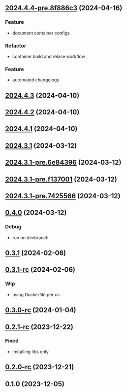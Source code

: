 
<a name="2024.4.4-pre.8f886c3"></a>
## [2024.4.4-pre.8f886c3](https://github.com/furrer-lab/r-containers/compare/2024.4.3...2024.4.4-pre.8f886c3) (2024-04-16)

### Feature

* document container configs

### Refactor

* container build and relase workflow

### Feature

* automated changelogs


<a name="2024.4.3"></a>
## [2024.4.3](https://github.com/furrer-lab/r-containers/compare/2024.4.2...2024.4.3) (2024-04-10)


<a name="2024.4.2"></a>
## [2024.4.2](https://github.com/furrer-lab/r-containers/compare/2024.4.1...2024.4.2) (2024-04-10)


<a name="2024.4.1"></a>
## [2024.4.1](https://github.com/furrer-lab/r-containers/compare/2024.3.1...2024.4.1) (2024-04-10)


<a name="2024.3.1"></a>
## [2024.3.1](https://github.com/furrer-lab/r-containers/compare/2024.3.1-pre.6e84396...2024.3.1) (2024-03-12)


<a name="2024.3.1-pre.6e84396"></a>
## [2024.3.1-pre.6e84396](https://github.com/furrer-lab/r-containers/compare/2024.3.1-pre.f137001...2024.3.1-pre.6e84396) (2024-03-12)


<a name="2024.3.1-pre.f137001"></a>
## [2024.3.1-pre.f137001](https://github.com/furrer-lab/r-containers/compare/2024.3.1-pre.7425566...2024.3.1-pre.f137001) (2024-03-12)


<a name="2024.3.1-pre.7425566"></a>
## [2024.3.1-pre.7425566](https://github.com/furrer-lab/r-containers/compare/0.4.0...2024.3.1-pre.7425566) (2024-03-12)


<a name="0.4.0"></a>
## [0.4.0](https://github.com/furrer-lab/r-containers/compare/0.3.1...0.4.0) (2024-03-12)

### Debug

* run on devbranch


<a name="0.3.1"></a>
## [0.3.1](https://github.com/furrer-lab/r-containers/compare/0.3.1-rc...0.3.1) (2024-02-06)


<a name="0.3.1-rc"></a>
## [0.3.1-rc](https://github.com/furrer-lab/r-containers/compare/0.3.0-rc...0.3.1-rc) (2024-02-06)

### Wip

* using Dockerfile per os


<a name="0.3.0-rc"></a>
## [0.3.0-rc](https://github.com/furrer-lab/r-containers/compare/0.2.1-rc...0.3.0-rc) (2024-01-04)


<a name="0.2.1-rc"></a>
## [0.2.1-rc](https://github.com/furrer-lab/r-containers/compare/0.2.0-rc...0.2.1-rc) (2023-12-22)

### Fixed

* installing libs only


<a name="0.2.0-rc"></a>
## [0.2.0-rc](https://github.com/furrer-lab/r-containers/compare/0.1.0...0.2.0-rc) (2023-12-21)


<a name="0.1.0"></a>
## 0.1.0 (2023-12-05)

